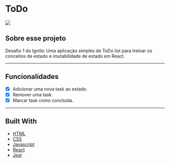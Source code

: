 # ToDo

<img src="[https://github.com/LuisRuediger/Ignite-Desafio01-ToDoList/main/assets/ToDo.png](https://github.com/LuisRuediger/Ignite-Desafio01-ToDoList/blob/main/assets/ToDo.png)" />

## Sobre esse projeto

Desafio 1 do Ignite: 
Uma aplicação simples de ToDo list para treinar os conceitos de estado e imutabilidade de estado em React.

---

## Funcionalidades

- [x] Adicionar uma nova task ao estado.
- [x] Remover uma task.
- [x] Marcar task como concluída.

---

## Built With

- [HTML](https://developer.mozilla.org/en-US/docs/Web/HTML)
- [CSS](https://developer.mozilla.org/en-US/docs/Web/CSS)
- [Javascript](https://developer.mozilla.org/en-US/docs/Web/JavaScript)
- [React](https://pt-br.reactjs.org/docs/getting-started.html)
- [Jest](https://jestjs.io/pt-BR/docs/getting-started)

